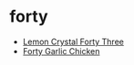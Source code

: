 # forty

 * [Lemon Crystal Forty Three](../../index/l/lemon-crystal-forty-three-200715.json)
 * [Forty Garlic Chicken](../../index/f/forty-garlic-chicken.json)
